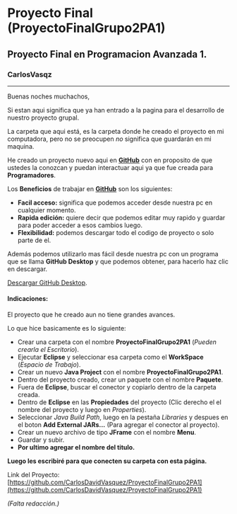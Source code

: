 # Proyecto Final (ProyectoFinalGrupo2PA1)
**Proyecto Final en Programacion Avanzada 1.**
--------
### CarlosVasqz
--------
Buenas noches muchachos,

Si estan aqui significa que ya han entrado a la pagina para el desarrollo de nuestro proyecto grupal.

La carpeta que aqui está, es la carpeta donde he creado el proyecto en mi computadora, pero no se preocupen *no* significa que guardarán
en mi maquina.

He creado un proyecto nuevo aqui en [**GitHub**](https://github.com) con en proposito de que ustedes la conozcan y puedan interactuar aqui 
ya que fue creada para **Programadores**.

Los **Beneficios** de trabajar en [**GitHub**](https://github.com) son los siguientes:
+  **Facil acceso:** significa que podemos acceder desde nuestra pc en cualquier momento.
+  **Rapida edición:** quiere decir que podemos editar muy rapido y guardar para poder acceder a esos cambios luego.
+  **Flexibilidad:** podemos descargar todo el codigo de proyecto o solo parte de el.

Además podemos utilizarlo mas fácil desde nuestra pc con un programa que se llama **GitHub Desktop** y que podemos 
obtener, para hacerlo haz clic en descargar.

[Descargar GitHub Desktop](https://desktop.github.com).

#### Indicaciones:
El proyecto que he creado aun no tiene grandes avances.  

Lo que hice basicamente es lo siguiente:
+ Crear una carpeta con el nombre **ProyectoFinalGrupo2PA1** (_Pueden crearla el Escritorio_).
+ Ejecutar **Eclipse** y seleccionar esa carpeta como el **WorkSpace** (_Espacio de Trabajo_).
+ Crear un nuevo __Java Project__ con el nombre **ProyectoFinalGrupo2PA1**.
+ Dentro del proyecto creado, crear un paquete con el nombre **Paquete**.
+ Fuera de **Eclipse**, buscar el conector y copiarlo dentro de la carpeta creada.
+ Dentro de **Eclipse** en las __Propiedades__ del proyecto (Clic derecho el el nombre del proyecto y luego en _Properties_).
+ Seleccionar _Java Build Path_, luego en la pestaña _Libraries_ y despues en el boton **Add External JARs...** (Para agregar el conector al proyecto).
+ Crear un nuevo archivo de tipo __JFrame__ con el nombre **Menu**.
+ Guardar y subir.
+ __Por ultimo agregar el nombre del titulo.__

**Luego les escribiré para que conecten su carpeta con esta página.**

Link del Proyecto: [https://github.com/CarlosDavidVasquez/ProyectoFinalGrupo2PA1](https://github.com/CarlosDavidVasquez/ProyectoFinalGrupo2PA1)

_(Falta redacción.)_
